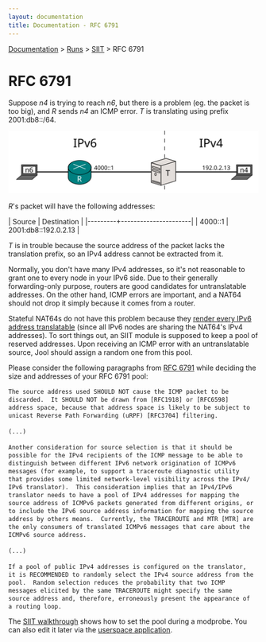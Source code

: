 ```yaml
---
layout: documentation
title: Documentation - RFC 6791
---
```


[Documentation](doc-index.html) > [Runs](doc-index.html#runs) > [SIIT](mod-run-vanilla.html) > RFC 6791

# RFC 6791

Suppose _n4_ is trying to reach _n6_, but there is a problem (eg. the packet is too big), and _R_ sends _n4_ an ICMP error. _T_ is translating using prefix 2001:db8::/64.

![Figure 1 - Network](images/network/rfc6791.svg)

_R_'s packet will have the following addresses:

| Source  | Destination          |
|---------+----------------------|
| 4000::1 | 2001:db8::192.0.2.13 |

_T_ is in trouble because the source address of the packet lacks the translation prefix, so an IPv4 address cannot be extracted from it.

Normally, you don't have many IPv4 addresses, so it's not reasonable to grant one to every node in your IPv6 side. Due to their generally forwarding-only purpose, routers are good candidates for untranslatable addresses. On the other hand, ICMP errors are important, and a NAT64 should not drop it simply because it comes from a router.

Stateful NAT64s do not have this problem because they [render every IPv6 address translatable](intro-nat64.html#stateful-nat64) (since all IPv6 nodes are sharing the NAT64's IPv4 addresses). To sort things out, an SIIT module is supposed to keep a pool of reserved addresses. Upon receiving an ICMP error with an untranslatable source, Jool should assign a random one from this pool.

Please consider the following paragraphs from [RFC 6791](https://tools.ietf.org/html/rfc6791) while deciding the size and addresses of your RFC 6791 pool:

	The source address used SHOULD NOT cause the ICMP packet to be
	discarded.  It SHOULD NOT be drawn from [RFC1918] or [RFC6598]
	address space, because that address space is likely to be subject to
	unicast Reverse Path Forwarding (uRPF) [RFC3704] filtering.

	(...)

	Another consideration for source selection is that it should be
	possible for the IPv4 recipients of the ICMP message to be able to
	distinguish between different IPv6 network origination of ICMPv6
	messages (for example, to support a traceroute diagnostic utility
	that provides some limited network-level visibility across the IPv4/
	IPv6 translator).  This consideration implies that an IPv4/IPv6
	translator needs to have a pool of IPv4 addresses for mapping the
	source address of ICMPv6 packets generated from different origins, or
	to include the IPv6 source address information for mapping the source
	address by others means.  Currently, the TRACEROUTE and MTR [MTR] are
	the only consumers of translated ICMPv6 messages that care about the
	ICMPv6 source address.
	
	(...)

	If a pool of public IPv4 addresses is configured on the translator,
	it is RECOMMENDED to randomly select the IPv4 source address from the
	pool.  Random selection reduces the probability that two ICMP
	messages elicited by the same TRACEROUTE might specify the same
	source address and, therefore, erroneously present the appearance of
	a routing loop.

The [SIIT walkthrough](mod-run-vanilla.html) shows how to set the pool during a modprobe. You can also edit it later via the [userspace application](usr-flags-error-addresses.html).

